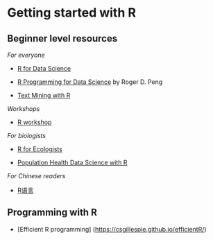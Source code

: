 # Getting started with R
## Beginner level resources

*For everyone*

* [R for Data Science](http://r4ds.had.co.nz/index.html)

* [R Programming for Data Science](https://bookdown.org/rdpeng/rprogdatascience/)
by Roger D. Peng

* [Text Mining with R](http://tidytextmining.com/)


*Workshops* 

* [R workshop](http://heike.github.io/R-workshops/)

*For biologists*  

* [R for Ecologists](http://ecology.msu.montana.edu/labdsv/R/labs/R_ecology.html#recol) 

* [Population Health Data Science with R](https://bookdown.org/medepi/phds/)

*For Chinese readers*  

* [R语言](https://bookdown.org/yihui/r-ninja/)

## Programming with R

* [Efficient R programming] (https://csgillespie.github.io/efficientR/)